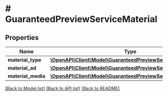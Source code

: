# # GuaranteedPreviewServiceMaterial

## Properties

Name | Type | Description | Notes
------------ | ------------- | ------------- | -------------
**material_type** | [**\OpenAPI\Client\Model\GuaranteedPreviewServiceMaterialType**](GuaranteedPreviewServiceMaterialType.md) |  | [optional]
**material_ad** | [**\OpenAPI\Client\Model\GuaranteedPreviewServiceMaterialAd**](GuaranteedPreviewServiceMaterialAd.md) |  | [optional]
**material_media** | [**\OpenAPI\Client\Model\GuaranteedPreviewServiceMaterialMedia**](GuaranteedPreviewServiceMaterialMedia.md) |  | [optional]

[[Back to Model list]](../../README.md#models) [[Back to API list]](../../README.md#endpoints) [[Back to README]](../../README.md)
